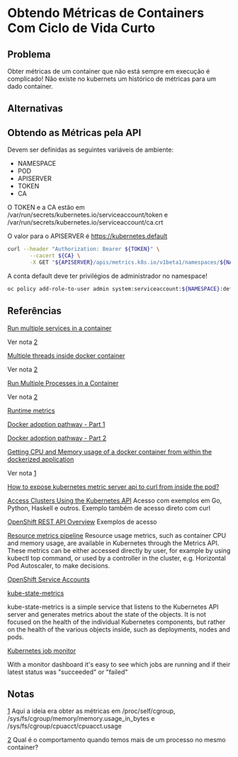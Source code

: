# Obtendo Métricas de Containers Com Ciclo de Vida Curto

## Problema

Obter métricas de um container que não está sempre em execução é complicado! Não existe no kubernets um histórico de métricas para um dado container.

## Alternativas


## Obtendo as Métricas pela API

Devem ser definidas as seguintes variáveis de ambiente:

- NAMESPACE
- POD
- APISERVER
- TOKEN
- CA

O TOKEN e a CA estão em /var/run/secrets/kubernetes.io/serviceaccount/token
e /var/run/secrets/kubernetes.io/serviceaccount/ca.crt

O valor para o APISERVER é https://kubernetes.default

```bash
curl --header "Authorization: Bearer ${TOKEN}" \
       --cacert ${CA} \
       -X GET "${APISERVER}/apis/metrics.k8s.io/v1beta1/namespaces/${NAMESPACE}/pods/${POD}"
```
A conta default deve ter privilégios de administrador no namespace!

```bash
oc policy add-role-to-user admin system:serviceaccount:${NAMESPACE}:default
```


## Referências

[Run multiple services in a container](https://docs.docker.com/config/containers/multi-service_container/)

Ver nota [2](#2)

[Multiple threads inside docker container](https://stackoverflow.com/questions/37657280/multiple-threads-inside-docker-container)

Ver nota [2](#2)

[Run Multiple Processes in a Container](https://runnable.com/docker/rails/run-multiple-processes-in-a-container)

Ver nota [2](#2)

[Runtime metrics](https://docs.docker.com/config/containers/runmetrics/)

[Docker adoption pathway - Part 1](http://livepersoninc.github.io/techblog/docker-adoption-pathway-part01.html)

[Docker adoption pathway - Part 2](http://livepersoninc.github.io/techblog/docker-adoption-pathway-part02.html)

[Getting CPU and Memory usage of a docker container from within the dockerized application](https://stackoverflow.com/questions/51248144/getting-cpu-and-memory-usage-of-a-docker-container-from-within-the-dockerized-ap)

Ver nota [1](#1)

[How to expose kubernetes metric server api to curl from inside the pod&#63;](https://stackoverflow.com/questions/58911806/how-to-expose-kubernetes-metric-server-api-to-curl-from-inside-the-pod)

[Access Clusters Using the Kubernetes API](https://kubernetes.io/docs/tasks/administer-cluster/access-cluster-api/)
Acesso com exemplos em Go, Python, Haskell e outros. Exemplo também de acesso direto com curl

[OpenShift REST API Overview](https://docs.openshift.com/container-platform/3.11/rest_api/index.html)
Exemplos de acesso

[Resource metrics pipeline](https://kubernetes.io/docs/tasks/debug-application-cluster/resource-metrics-pipeline/)
Resource usage metrics, such as container CPU and memory usage, are available in Kubernetes through the Metrics API. These metrics can be either accessed directly by user, for example by using kubectl top command, or used by a controller in the cluster, e.g. Horizontal Pod Autoscaler, to make decisions.

[OpenShift Service Accounts](https://docs.openshift.com/container-platform/3.11/dev_guide/service_accounts.html)

[kube-state-metrics](https://github.com/kubernetes/kube-state-metrics)

kube-state-metrics is a simple service that listens to the Kubernetes API server and generates metrics about the state of the objects.
It is not focused on the health of the individual Kubernetes components, but rather on the health of the various objects inside,
such as deployments, nodes and pods.

[Kubernetes job monitor](https://github.com/pietervogelaar/kubernetes-job-monitor)

With a monitor dashboard it's easy to see which jobs are running and if their latest status was "succeeded" or "failed"

## Notas

[1](#1) Aqui a ideia era obter as métricas em /proc/self/cgroup, /sys/fs/cgroup/memory/memory.usage_in_bytes e /sys/fs/cgroup/cpuacct/cpuacct.usage

[2](#2) Qual é o comportamento quando temos mais de um processo no mesmo container?
